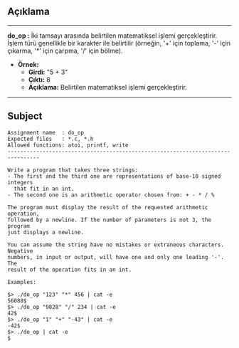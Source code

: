 ## Açıklama

---

**do_op :** İki tamsayı arasında belirtilen matematiksel işlemi gerçekleştirir. İşlem türü genellikle bir karakter ile belirtilir (örneğin, '+' için toplama, '-' için çıkarma, '*' için çarpma, '/' için bölme).

- **Örnek:**
  - **Girdi:** "5 + 3"
  - **Çıktı:** 8
  - **Açıklama:** Belirtilen matematiksel işlemi gerçekleştirir.

---

## Subject

```
Assignment name  : do_op
Expected files   : *.c, *.h
Allowed functions: atoi, printf, write
--------------------------------------------------------------------------------

Write a program that takes three strings:
- The first and the third one are representations of base-10 signed integers
  that fit in an int.
- The second one is an arithmetic operator chosen from: + - * / %

The program must display the result of the requested arithmetic operation,
followed by a newline. If the number of parameters is not 3, the program
just displays a newline.

You can assume the string have no mistakes or extraneous characters. Negative
numbers, in input or output, will have one and only one leading '-'. The
result of the operation fits in an int.

Examples:

$> ./do_op "123" "*" 456 | cat -e
56088$
$> ./do_op "9828" "/" 234 | cat -e
42$
$> ./do_op "1" "+" "-43" | cat -e
-42$
$> ./do_op | cat -e
$
```
